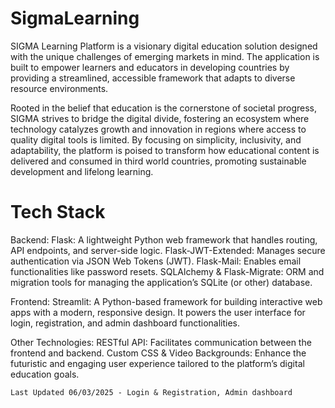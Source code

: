 # SigmaLearning
SIGMA Learning Platform is a visionary digital education solution designed with the unique challenges of emerging markets in mind. The application is built to empower learners and educators in developing countries by providing a streamlined, accessible framework that adapts to diverse resource environments.

Rooted in the belief that education is the cornerstone of societal progress, SIGMA strives to bridge the digital divide, fostering an ecosystem where technology catalyzes growth and innovation in regions where access to quality digital tools is limited. By focusing on simplicity, inclusivity, and adaptability, the platform is poised to transform how educational content is delivered and consumed in third world countries, promoting sustainable development and lifelong learning.

# Tech Stack

Backend:
Flask: A lightweight Python web framework that handles routing, API endpoints, and server-side logic.
Flask-JWT-Extended: Manages secure authentication via JSON Web Tokens (JWT).
Flask-Mail: Enables email functionalities like password resets.
SQLAlchemy & Flask-Migrate: ORM and migration tools for managing the application’s SQLite (or other) database.

Frontend:
Streamlit: A Python-based framework for building interactive web apps with a modern, responsive design. It powers the user interface for login, registration, and admin dashboard functionalities.

Other Technologies:
RESTful API: Facilitates communication between the frontend and backend.
Custom CSS & Video Backgrounds: Enhance the futuristic and engaging user experience tailored to the platform’s digital education goals.

`Last Updated 06/03/2025 - Login & Registration, Admin dashboard`
